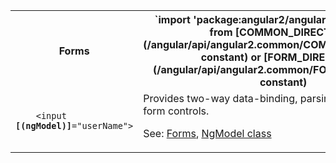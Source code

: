 <table id="forms">

<tr>
  <th>Forms</th>
  <th markdown="1">
  `import 'package:angular2/angular2.dart';`
  Available from [COMMON_DIRECTIVES](/angular/api/angular2.common/COMMON_DIRECTIVES-constant) or
  [FORM_DIRECTIVES](/angular/api/angular2.common/FORM_DIRECTIVES-constant) 
  </th>
</tr>

<tr>
  <td class="nowrap"><code class="prettyprint lang-html">
    &lt;input <b>[(ngModel)]</b>="userName">
  </code></td>
  <td markdown="1">
  Provides two-way data-binding, parsing, and validation for form controls.

  See: [Forms](/angular/guide/forms),
  [NgModel class](/angular/api/angular2.common/NgModel-class)
  </td>
</tr>

</table>
